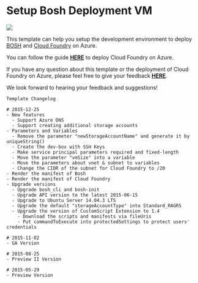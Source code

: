 # Setup Bosh Deployment VM

<a href="https://portal.azure.com/#create/Microsoft.Template/uri/https%3A%2F%2Fraw.githubusercontent.com%2Fbingosummer%2Fazure-quickstart-templates%2Fdevelop%2Fbosh-setup%2Fazuredeploy.json" target="_blank">
    <img src="http://azuredeploy.net/deploybutton.png"/>
</a>

This template can help you setup the development environment to deploy [BOSH](http://bosh.io/) and [Cloud Foundry](https://www.cloudfoundry.org/) on Azure.

You can follow the guide [**HERE**](https://github.com/cloudfoundry-incubator/bosh-azure-cpi-release/blob/master/docs/guidance.md) to deploy Cloud Foundry on Azure.

If you have any question about this template or the deployment of Cloud Foundry on Azure, please feel free to give your feedback [**HERE**](https://github.com/cloudfoundry-incubator/bosh-azure-cpi-release/issues).

We look forward to hearing your feedback and suggestions!

```
Template Changelog

# 2015-12-25
- New features
  - Support Azure DNS
  - Support creating additional storage accounts
- Parameters and Variables
  - Remove the parameter "newStorageAccountName" and generate it by uniqueString()
  - Create the dev-box with SSH Keys
  - Make service principal parameters required and fixed-length
  - Move the parameter "vmSize" into a variable
  - Move the parameters about vnet & subnet to variables
  - Change the CIDR of the subnet for Cloud Foundry to /20
- Render the manifest of Bosh
- Render the manifest of Cloud Foundry
- Upgrade versions
  - Upgrade bosh_cli and bosh-init
  - Upgrade API version to the latest 2015-06-15
  - Upgrade to Ubuntu Server 14.04.3 LTS
  - Upgrade the default "storageAccountType" into Standard_RAGRS
  - Upgrade the version of CustomScript Extension to 1.4
    - Download the scripts and manifests via fileUris
    - Put commandToExecute into protectedSettings to protect users' credentials

# 2015-11-02
- GA Version

# 2015-08-25
- Preview II Version

# 2015-05-29
- Preview Version
```
